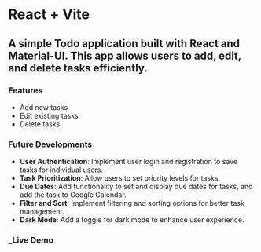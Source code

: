 # React + Vite

## A simple Todo application built with React and Material-UI. This app allows users to add, edit, and delete tasks efficiently.

### Features

- Add new tasks
- Edit existing tasks
- Delete tasks

### Future Developments

- **User Authentication**: Implement user login and registration to save tasks for individual users.
- **Task Prioritization**: Allow users to set priority levels for tasks.
- **Due Dates**: Add functionality to set and display due dates for tasks, and add the task to Google Calendar.
- **Filter and Sort**: Implement filtering and sorting options for better task management.
- **Dark Mode**: Add a toggle for dark mode to enhance user experience.


### _Live Demo 